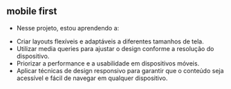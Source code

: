 ## mobile first

* Nesse projeto, estou aprendendo a: 

- Criar layouts flexíveis e adaptáveis a diferentes tamanhos de tela.
- Utilizar media queries para ajustar o design conforme a resolução do dispositivo.
- Priorizar a performance e a usabilidade em dispositivos móveis.
- Aplicar técnicas de design responsivo para garantir que o conteúdo seja acessível e fácil de navegar em qualquer dispositivo.

